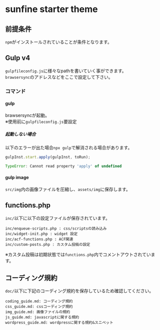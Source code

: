 # sunfine starter theme
## 前提条件
`npm`がインストールされていることが条件となります。

## Gulp v4
`gulpfileconfig.js`に様々なpathを書いていく事ができます。  
`brawsersync`のアドレスなどをここで設定して下さい。

### コマンド
#### gulp
brawsersyncが起動。  
※使用前に`gulpfileconfig.js`要設定  

##### 起動しない場合
以下のエラーが出た場合`npx gulp`で解消される場合があります。

```javascript
gulpInst.start.apply(gulpInst, toRun);                   

TypeError: Cannot read property 'apply' of undefined

```

#### gulp image
`src/img`内の画像ファイルを圧縮し、`assets/img`に保存します。  

## functions.php
`inc/`以下に以下の設定ファイルが保存されています。

```
inc/enqueue-scripts.php : css/scriptsの読み込み
inc/widget-init.php : widget 設定
inc/acf-functions.php : ACF関連
inc/custom-posts.php : カスタム投稿の設定
```

※カスタム投稿は初期状態では`functions.php`内でコメントアウトされています。

## コーディング規約

`doc/`以下に下記のコーディング規約を保存しているため確認してください。

```
coding_guide.md: コーディング規約
css_guide.md: cssコーディング規約
img_guide.md: 画像ファイルの規約
js_guide.md: javascriptに関する規約
wordpress_guide.md: wordpressに関する規約&スニペット
```

<!-- 以下、各種リンク -->

[FLOCSS]: https://github.com/hiloki/flocss
[MindBEMding]: https://github.com/juno/bem-methodology-ja/blob/master/definitions.md
[Bootstarp]: https://getbootstrap.com/
[slick]: http://kenwheeler.github.io/slick/
[drawer]: https://github.com/blivesta/drawer
